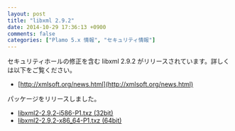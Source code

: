 ```yaml
---
layout: post
title: "libxml 2.9.2"
date: 2014-10-29 17:36:13 +0900
comments: false
categories: ["Plamo 5.x 情報", "セキュリティ情報"]
---
```


セキュリティホールの修正を含む libxml 2.9.2 がリリースされています。詳しくは以下をご覧ください。

* [http://xmlsoft.org/news.html](http://xmlsoft.org/news.html)

パッケージをリリースしました。

* [libxml2-2.9.2-i586-P1.txz (32bit)](ftp://plamo.linet.gr.jp/pub/Plamo-5.x/x86/plamo/01_minimum/libxml2-2.9.2-i586-P1.txz)
* [libxml2-2.9.2-x86_64-P1.txz (64bit)](ftp://plamo.linet.gr.jp/pub/Plamo-5.x/x86_64/plamo/01_minimum/libxml2-2.9.2-x86_64-P1.txz)
